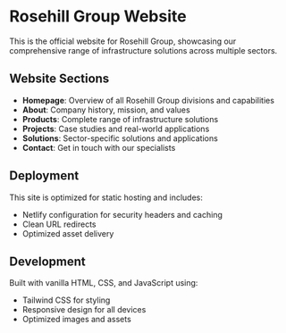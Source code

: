 # Rosehill Group Website

This is the official website for Rosehill Group, showcasing our comprehensive range of infrastructure solutions across multiple sectors.

## Website Sections

- **Homepage**: Overview of all Rosehill Group divisions and capabilities
- **About**: Company history, mission, and values
- **Products**: Complete range of infrastructure solutions
- **Projects**: Case studies and real-world applications
- **Solutions**: Sector-specific solutions and applications
- **Contact**: Get in touch with our specialists

## Deployment

This site is optimized for static hosting and includes:
- Netlify configuration for security headers and caching
- Clean URL redirects
- Optimized asset delivery

## Development

Built with vanilla HTML, CSS, and JavaScript using:
- Tailwind CSS for styling
- Responsive design for all devices
- Optimized images and assets